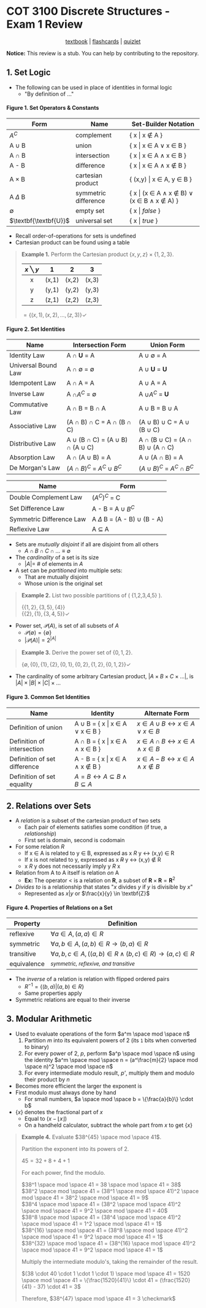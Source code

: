 # COT 3100 Discrete Structures - Exam 1 Review

<p style="text-align:center">
    <a href="../cot3100_textbook.pdf">textbook</a> |
    <a href="../flashcards/cot3100_exam2_flashcards.csv">flashcards</a> |
    <a href="https://quizlet.com/957758773/cot-3100-set-laws-identities-flash-cards">quizlet</a>
</p>

**Notice:** This review is a stub. You can help by contributing to the repository.

## 1. Set Logic

- The following can be used in place of identities in formal logic
    - "By definition of ..."

#### **Figure 1.** Set Operators & Constants
| Form                  | Name                  | Set-Builder Notation                                                              |
|-----------------------|-----------------------|-----------------------------------------------------------------------------------|
| $A^C$                 | complement            | { x \| x $\notin$ A }                                                             |
| A $\cup$ B            | union                 | { x \| x $\in$ A $\lor$ x $\in$ B }                                               |
| A $\cap$ B            | intersection          | { x \| x $\in$ A $\land$ x $\in$ B }                                              |
| A - B                 | difference            | { x \| x $\in$ A $\land$ x $\notin$ B }                                           |
| A $\times$ B          | cartesian product     | { (x,y) \| x $\in$ A, y $\in$ B }                                                 |
| A $\Delta$ B          | symmetric difference  | { x \| (x $\in$ A $\land$ x $\notin$ B) $\lor$ (x $\in$ B $\land$ x $\notin$ A) } |
| $\emptyset$           | empty set             | { x \| *false* }                                                                  |
| $\textbf{\textbf{U}}$ | universal set         | { x \| *true* }                                                                   |

- Recall order-of-operations for sets is undefined
- Cartesian product can be found using a table

>**Example 1.** Perform the Cartesian product $\{x,y,z\} \times \{1,2,3\}$.
>
>| *x* ╲ *y*    | 1     | 2     | 3     |
>|:------------:|:-----:|:-----:|:-----:|
>| x            | (x,1) | (x,2) | (x,3) |
>| y            | (y,1) | (y,2) | (y,3) |
>| z            | (z,1) | (z,2) | (z,3) |
>
> $= \{(x,1), (x,2), \dots, (z,3)\} \checkmark$

#### **Figure 2.** Set Identities
| Name                  | Intersection Form                                         | Union Form                                                         |
|-----------------------|-----------------------------------------------------------|--------------------------------------------------------------------|
| Identity Law          | A $\cap$ $\textbf{U}$ = A                                 | A $\cup$ $\emptyset$ = A                                           |
| Universal Bound Law   | A $\cap$ $\emptyset$ = $\emptyset$                        | A $\cup$ $\textbf{U}$ = $\textbf{U}$                               |
| Idempotent Law        | A $\cap$ A = A                                            | A $\cup$ A = A                                                     |
| Inverse Law           | A $\cap A^C$ = $\emptyset$                                | A $\cup A^C$ = $\textbf{U}$                                        |
| Commutative Law       | A $\cap$ B = B $\cap$ A                                   | A $\cup$ B = B $\cup$ A                                            |
| Associative Law       | (A $\cap$ B) $\cap$ C = A $\cap$ (B $\cap$ C)             | (A $\cup$ B) $\cup$ C = A $\cup$ (B $\cup$ C)                      |
| Distributive Law      | A $\cup$ (B $\cap$ C) = (A $\cup$ B) $\cap$ (A $\cup$ C)  | A $\cap$ (B $\cup$ C) = (A $\cap$ B) $\cup$ (A $\cap$ C)           |
| Absorption Law        | A $\cap$ (A $\cup$ B) = A                                 | A $\cup$ (A $\cap$ B) = A                                          |
| De Morgan's Law       | $(A \cap B)^C$ = $A^C$ $\cup$ $B^C$                       | $(A \cup B)^C$ = $A^C \cap B^C$                                    |

| Name                          | Form                                  |
|-------------------------------|---------------------------------------|
| Double Complement Law         | $(A^C)^C$ = C                         |
| Set Difference Law            | A - B = A $\cup$ $B^C$                |
| Symmetric Difference Law      | A $\Delta$ B = (A - B) $\cup$ (B - A) |
| Reflexive Law                 | A $\subseteq$ A                       |

- Sets are *mutually disjoint* if all are disjoint from all others
    - $A \cap B \cap C \cap ... \equiv \emptyset$
- The *cardinality* of a set is its size
    - $|A|=$ # of elements in $A$
- A set can be *partitioned* into multiple sets:
    - That are mutually disjoint
    - Whose union is the original set

>**Example 2.** List two possible partitions of \( \{1,2,3,4,5\} \).
>
>$\{\{1,2\},\{3,5\},\{4\}\}$<br>
>$\{\{2\},\{1\},\{3,4,5\}\}\checkmark$

- Power set, $\mathcal{P}(A)$, is set of all subsets of $A$
    - $\mathcal{P}(\emptyset) = \{ \emptyset \}$
    - $|\mathcal{P}(A)| = 2^{|A|}$

>**Example 3.** Derive the power set of $\{0,1,2\}$.
>
>$\{\emptyset,\{0\},\{1\},\{2\},\{0,1\},\{0,2\},\{1,2\},\{0,1,2\}\} \checkmark$

- The cardinality of some arbitrary Cartesian product, $|A \times B \times C \times \dots|$, is $|A| \times |B| \times |C| \times \dots$

#### **Figure 3.** Common Set Identities
| Name                          | Identity                                                          | Alternate Form                                                    |
|-------------------------------|-------------------------------------------------------------------|-------------------------------------------------------------------|
| Definition of union           | A $\cup$ B = { x \| x $\in$ A $\lor$ x $\in$ B }                  | $x \in A \cup B \leftrightarrow x \in A \lor x \in B$             |
| Definition of intersection    | A $\cap$ B = { x \| x $\in$ A $\land$ x $\in$ B }                 | $x \in A \cap B \leftrightarrow x \in A \land x \in B$            |
| Definition of set difference  | A - B = { x \| x $\in$ A $\land$ x $\notin$ B }                   | $x \in A - B \leftrightarrow x \in A \land x \notin B$            |
| Definition of set equality    | $A = B \leftrightarrow A \subseteq B \land B \subseteq A$         |                                                                   |

## 2. Relations over Sets

- A *relation* is a subset of the cartesian product of two sets
    - Each pair of elements satisfies some condition (if true, a *relationship*)
    - First set is domain, second is codomain
- For some relation *R*
    - If x $\in$ A is related to y $\in$ B, expressed as x *R* y $\leftrightarrow$ (x,y) $\in$ R
    - If x is not related to y, expressed as x ~~*R*~~ y $\leftrightarrow$ (x,y) $\notin$ R
    - x *R* y does not necessarily imply y *R* x
- Relation from A to A itself is relation *on* A
    - **Ex:** The operator $<$ is a relation on $\textbf{R}$, a subset of $\textbf{R} \times \textbf{R} = \textbf{R}^2$
- *Divides to* is a relationship that states "$x$ divides $y$ if $y$ is divisible by $x$"
    - Represented as $x | y$ or $\frac{x}{y} \in \textbf{Z}$

#### **Figure 4.** Properties of Relations on a Set
| Property              | Definition                                                                        |
|-----------------------|-----------------------------------------------------------------------------------|
| reflexive             | $\forall a \in A,(a,a) \in R$                                                     |
| symmetric             | $\forall a,b \in A, (a,b) \in R \rightarrow (b,a) \in R$                          |
| transitive            | $\forall a,b,c \in A, ((a,b) \in R \land (b,c) \in R) \rightarrow (a,c) \in R$    |
| equivalence           | <small>*symmetric, reflexive, and transitive*</small>                             |

- The *inverse* of a relation is relation with flipped ordered pairs
    - $R^{-1} = \{ (b,a) | (a,b) \in R \}$
    - Same properties apply
- Symmetric relations are equal to their inverse

## 3. Modular Arithmetic

- Used to evaluate operations of the form $a^m \space mod \space n$
    1. Partition *m* into its equivalent powers of 2 (its `1` bits when converted to binary)
    2. For every power of 2, *p*, perform $a^p \space mod \space n$ using the identity $a^m \space mod \space n = (a^\frac{m}{2} \space mod \space n)^2 \space mod \space n$
    3. For every intermediate modulo result, *p'*, multiply them and modulo their product by *n*
- Becomes more efficient the larger the exponent is
- First modulo must always done by hand
    - For small numbers, $a \space mod \space b = \{\frac{a}{b}\} \cdot b$
- $\{x\}$ denotes the fractional part of $x$
    - Equal to $(x - ⌊x⌋)$
    - On a handheld calculator, subtract the whole part from $x$ to get $\{x\}$

>**Example 4.** Evaluate $38^{45} \space mod \space 41$.
>
>Partition the exponent into its powers of 2. 
>
>$45 = 32 + 8 + 4 + 1$
>
>For each power, find the modulo.
>
>$38^1 \space mod \space 41 = 38 \space mod \space 41 = 38$<br>
>$38^2 \space mod \space 41 = (38^1 \space mod \space 41)^2 \space mod \space 41 = 38^2 \space mod \space 41 = 9$<br>
>$38^4 \space mod \space 41 = (38^2 \space mod \space 41)^2 \space mod \space 41 = 9^2 \space mod \space 41 = 40$<br>
>$38^8 \space mod \space 41 = (38^4 \space mod \space 41)^2 \space mod \space 41 = 1^2 \space mod \space 41 = 1$<br>
>$38^{16} \space mod \space 41 = (38^8 \space mod \space 41)^2 \space mod \space 41 = 9^2 \space mod \space 41 = 1$<br>
>$38^{32} \space mod \space 41 = (38^{16} \space mod \space 41)^2 \space mod \space 41 = 9^2 \space mod \space 41 = 1$
>
>Multiply the intermediate modulo's, taking the remainder of the result.
>
>$(38 \cdot 40 \cdot 1 \cdot 1 \cdot 1) \space mod \space 41 = 1520 \space mod \space 41 = \{\frac{1520}{41}\} \cdot 41 = (\frac{1520}{41} - 37) \cdot 41 = 3$
>
>Therefore, $38^{47} \space mod \space 41 = 3 \checkmark$